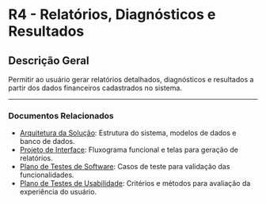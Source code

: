 # R4 - Relatórios, Diagnósticos e Resultados

## Descrição Geral

Permitir ao usuário gerar relatórios detalhados, diagnósticos e resultados a partir dos dados financeiros cadastrados no sistema.

---

### Documentos Relacionados

- [Arquitetura da Solução](./Arquitetura%20da%20Solu%C3%A7%C3%A3o.md): Estrutura do sistema, modelos de dados e banco de dados.
- [Projeto de Interface](./Projeto%20de%20Interface.md): Fluxograma funcional e telas para geração de relatórios.
- [Plano de Testes de Software](./Plano%20de%20Testes%20de%20Software.md): Casos de teste para validação das funcionalidades.
- [Plano de Testes de Usabilidade](./Plano%20de%20Testes%20de%20Usabilidade.md): Critérios e métodos para avaliação da experiência do usuário.
